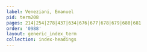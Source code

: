 ```yaml
---
label: Veneziani, Emanuel
pid: term208
pages: 214|254|278|437|634|676|677|678|679|680|681
order: '0988'
layout: generic_index_term
collection: index-headings
---
```

